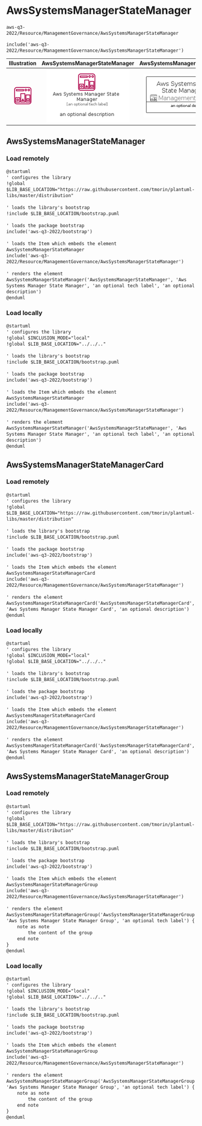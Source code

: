 # AwsSystemsManagerStateManager


```text
aws-q3-2022/Resource/ManagementGovernance/AwsSystemsManagerStateManager
```

```text
include('aws-q3-2022/Resource/ManagementGovernance/AwsSystemsManagerStateManager')
```



| Illustration | AwsSystemsManagerStateManager | AwsSystemsManagerStateManagerCard | AwsSystemsManagerStateManagerGroup |
| :---: | :---: | :---: | :---: |
| ![illustration for Illustration](../../../aws-q3-2022/Resource/ManagementGovernance/AwsSystemsManagerStateManager.png) | ![illustration for AwsSystemsManagerStateManager](../../../aws-q3-2022/Resource/ManagementGovernance/AwsSystemsManagerStateManager.Local.png) | ![illustration for AwsSystemsManagerStateManagerCard](../../../aws-q3-2022/Resource/ManagementGovernance/AwsSystemsManagerStateManagerCard.Local.png) | ![illustration for AwsSystemsManagerStateManagerGroup](../../../aws-q3-2022/Resource/ManagementGovernance/AwsSystemsManagerStateManagerGroup.Local.png) |




## AwsSystemsManagerStateManager

### Load remotely
```plantuml
@startuml
' configures the library
!global $LIB_BASE_LOCATION="https://raw.githubusercontent.com/tmorin/plantuml-libs/master/distribution"

' loads the library's bootstrap
!include $LIB_BASE_LOCATION/bootstrap.puml

' loads the package bootstrap
include('aws-q3-2022/bootstrap')

' loads the Item which embeds the element AwsSystemsManagerStateManager
include('aws-q3-2022/Resource/ManagementGovernance/AwsSystemsManagerStateManager')

' renders the element
AwsSystemsManagerStateManager('AwsSystemsManagerStateManager', 'Aws Systems Manager State Manager', 'an optional tech label', 'an optional description')
@enduml
```

### Load locally
```plantuml
@startuml
' configures the library
!global $INCLUSION_MODE="local"
!global $LIB_BASE_LOCATION="../../.."

' loads the library's bootstrap
!include $LIB_BASE_LOCATION/bootstrap.puml

' loads the package bootstrap
include('aws-q3-2022/bootstrap')

' loads the Item which embeds the element AwsSystemsManagerStateManager
include('aws-q3-2022/Resource/ManagementGovernance/AwsSystemsManagerStateManager')

' renders the element
AwsSystemsManagerStateManager('AwsSystemsManagerStateManager', 'Aws Systems Manager State Manager', 'an optional tech label', 'an optional description')
@enduml
```

## AwsSystemsManagerStateManagerCard

### Load remotely
```plantuml
@startuml
' configures the library
!global $LIB_BASE_LOCATION="https://raw.githubusercontent.com/tmorin/plantuml-libs/master/distribution"

' loads the library's bootstrap
!include $LIB_BASE_LOCATION/bootstrap.puml

' loads the package bootstrap
include('aws-q3-2022/bootstrap')

' loads the Item which embeds the element AwsSystemsManagerStateManagerCard
include('aws-q3-2022/Resource/ManagementGovernance/AwsSystemsManagerStateManager')

' renders the element
AwsSystemsManagerStateManagerCard('AwsSystemsManagerStateManagerCard', 'Aws Systems Manager State Manager Card', 'an optional description')
@enduml
```

### Load locally
```plantuml
@startuml
' configures the library
!global $INCLUSION_MODE="local"
!global $LIB_BASE_LOCATION="../../.."

' loads the library's bootstrap
!include $LIB_BASE_LOCATION/bootstrap.puml

' loads the package bootstrap
include('aws-q3-2022/bootstrap')

' loads the Item which embeds the element AwsSystemsManagerStateManagerCard
include('aws-q3-2022/Resource/ManagementGovernance/AwsSystemsManagerStateManager')

' renders the element
AwsSystemsManagerStateManagerCard('AwsSystemsManagerStateManagerCard', 'Aws Systems Manager State Manager Card', 'an optional description')
@enduml
```

## AwsSystemsManagerStateManagerGroup

### Load remotely
```plantuml
@startuml
' configures the library
!global $LIB_BASE_LOCATION="https://raw.githubusercontent.com/tmorin/plantuml-libs/master/distribution"

' loads the library's bootstrap
!include $LIB_BASE_LOCATION/bootstrap.puml

' loads the package bootstrap
include('aws-q3-2022/bootstrap')

' loads the Item which embeds the element AwsSystemsManagerStateManagerGroup
include('aws-q3-2022/Resource/ManagementGovernance/AwsSystemsManagerStateManager')

' renders the element
AwsSystemsManagerStateManagerGroup('AwsSystemsManagerStateManagerGroup', 'Aws Systems Manager State Manager Group', 'an optional tech label') {
    note as note
        the content of the group
    end note
}
@enduml
```

### Load locally
```plantuml
@startuml
' configures the library
!global $INCLUSION_MODE="local"
!global $LIB_BASE_LOCATION="../../.."

' loads the library's bootstrap
!include $LIB_BASE_LOCATION/bootstrap.puml

' loads the package bootstrap
include('aws-q3-2022/bootstrap')

' loads the Item which embeds the element AwsSystemsManagerStateManagerGroup
include('aws-q3-2022/Resource/ManagementGovernance/AwsSystemsManagerStateManager')

' renders the element
AwsSystemsManagerStateManagerGroup('AwsSystemsManagerStateManagerGroup', 'Aws Systems Manager State Manager Group', 'an optional tech label') {
    note as note
        the content of the group
    end note
}
@enduml
```

